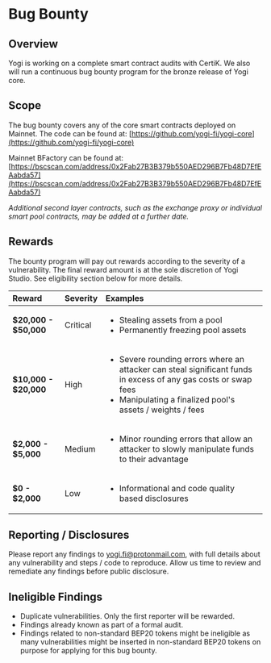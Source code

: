 # Bug Bounty

## Overview

Yogi is working on a complete smart contract audits with CertiK. We also will run a continuous bug bounty program for the bronze release of Yogi core.

## Scope

The bug bounty covers any of the core smart contracts deployed on Mainnet. The code can be found at: [https://github.com/yogi-fi/yogi-core](https://github.com/yogi-fi/yogi-core)

Mainnet BFactory can be found at: [https://bscscan.com/address/0x2Fab27B3B379b550AED296B7Fb48D7EfEAabda57](https://bscscan.com/address/0x2Fab27B3B379b550AED296B7Fb48D7EfEAabda57)

_Additional second layer contracts, such as the exchange proxy or individual smart pool contracts, may be added at a further date._

## Rewards

The bounty program will pay out rewards according to the severity of a vulnerability. The final reward amount is at the sole discretion of Yogi Studio. See eligibility section below for more details.

<table>
  <thead>
    <tr>
      <th style="text-align:left">Reward</th>
      <th style="text-align:left">Severity</th>
      <th style="text-align:left">Examples</th>
    </tr>
  </thead>
  <tbody>
    <tr>
      <td style="text-align:left"><b>$20,000 - $50,000</b>
      </td>
      <td style="text-align:left">Critical</td>
      <td style="text-align:left">
        <ul>
          <li>Stealing assets from a pool</li>
          <li>Permanently freezing pool assets</li>
        </ul>
      </td>
    </tr>
    <tr>
      <td style="text-align:left"><b>$10,000 - $20,000</b>
      </td>
      <td style="text-align:left">High</td>
      <td style="text-align:left">
        <ul>
          <li>Severe rounding errors where an attacker can steal significant funds in
            excess of any gas costs or swap fees</li>
          <li>Manipulating a finalized pool&apos;s assets / weights / fees</li>
        </ul>
      </td>
    </tr>
    <tr>
      <td style="text-align:left"><b>$2,000 - $5,000</b>
      </td>
      <td style="text-align:left">Medium</td>
      <td style="text-align:left">
        <ul>
          <li>Minor rounding errors that allow an attacker to slowly manipulate funds
            to their advantage</li>
        </ul>
      </td>
    </tr>
    <tr>
      <td style="text-align:left"><b>$0 - $2,000</b>
      </td>
      <td style="text-align:left">Low</td>
      <td style="text-align:left">
        <ul>
          <li>Informational and code quality based disclosures</li>
        </ul>
      </td>
    </tr>
  </tbody>
</table>

## Reporting / Disclosures

Please report any findings to [yogi.fi@protonmail.com](mailto:yogi.fi@protonmail.com), with full details about any vulnerability and steps / code to reproduce. Allow us time to review and remediate any findings before public disclosure.

## Ineligible Findings

* Duplicate vulnerabilities. Only the first reporter will be rewarded.
* Findings already known as part of a formal audit.
* Findings related to non-standard BEP20 tokens might be ineligible as many vulnerabilities might be inserted in non-standard BEP20 tokens on purpose for applying for this bug bounty. 

